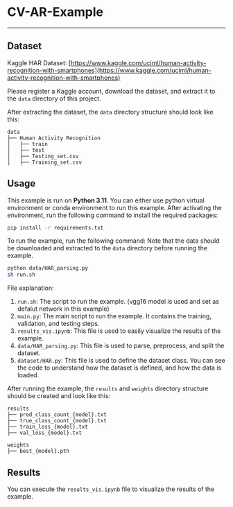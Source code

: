 
# CV-AR-Example

---

## Dataset

Kaggle HAR Dataset: [https://www.kaggle.com/uciml/human-activity-recognition-with-smartphones](https://www.kaggle.com/uciml/human-activity-recognition-with-smartphones)

Please register a Kaggle account, download the dataset, and extract it to the `data` directory of this project.

After extracting the dataset, the `data` directory structure should look like this:

```plain
data
├── Human Activity Recognition
│   ├── train
│   ├── test
│   ├── Testing_set.csv
│   ├── Training_set.csv
```

## Usage

This example is run on **Python 3.11**. You can either use python virtual environment or conda environment to run this example.
After activating the environment, run the following command to install the required packages:

```bash
pip install -r requirements.txt
```

To run the example, run the following command:
Note that the data should be downloaded and extracted to the `data` directory before running the example.

```bash
python data/HAR_parsing.py
sh run.sh
```

File explanation:

1. `run.sh`: The script to run the example. (vgg16 model is used and set as defalut network in this example)
2. `main.py`: The main script to run the example. It contains the training, validation, and testing steps.
3. `results_vis.ipynb`: This file is used to easily visualize the results of the example.
4. `data/HAR_parsing.py`: This file is used to parse, preprocess, and split the dataset.
5. `dataset/HAR.py`: This file is used to define the dataset class. You can see the code to understand how the dataset is defined, and how the data is loaded.

After running the example, the `results` and `weights` directory structure should be created and look like this:

```plain
results
├── pred_class_count_{model}.txt
├── true_class_count_{model}.txt
├── train_loss_{model}.txt
├── val_loss_{model}.txt
```

```plain
weights
├── best_{model}.pth
```

## Results

You can execute the `results_vis.ipynb` file to visualize the results of the example.
